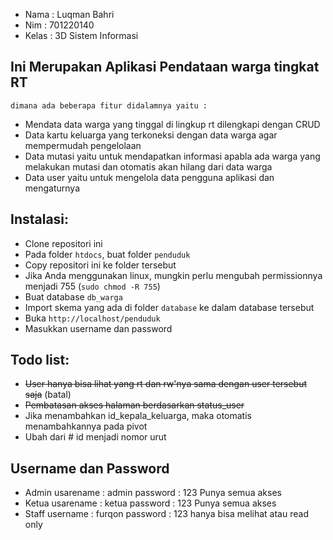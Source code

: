 - Nama : Luqman Bahri
- Nim : 701220140
- Kelas : 3D Sistem Informasi

## Ini Merupakan Aplikasi Pendataan warga tingkat RT
	dimana ada beberapa fitur didalamnya yaitu :
- Mendata data warga yang tinggal di lingkup rt dilengkapi dengan CRUD
- Data kartu keluarga yang terkoneksi dengan data warga agar mempermudah pengelolaan
- Data mutasi yaitu untuk mendapatkan informasi apabla ada warga yang melakukan mutasi dan otomatis akan hilang dari data warga
- Data user yaitu untuk mengelola data pengguna aplikasi dan mengaturnya

## Instalasi:
- Clone repositori ini
- Pada folder `htdocs`, buat folder `penduduk`
- Copy repositori ini ke folder tersebut
- Jika Anda menggunakan linux, mungkin perlu mengubah permissionnya menjadi 755 (`sudo chmod -R 755`)
- Buat database `db_warga`
- Import skema yang ada di folder `database` ke dalam database tersebut
- Buka `http://localhost/penduduk`
- Masukkan username dan password

## Todo list:
- ~~User hanya bisa lihat yang rt dan rw'nya sama dengan user tersebut saja~~ (batal)
- ~~Pembatasan akses halaman berdasarkan status_user~~
- Jika menambahkan id_kepala_keluarga, maka otomatis menambahkannya pada pivot
- Ubah dari # id menjadi nomor urut


## Username dan Password
- Admin 
	usarename : admin	password : 123
	Punya semua akses
- Ketua
	usarename : ketua password : 123
	Punya semua akses
- Staff
	username : furqon password : 123
	hanya bisa melihat atau read only
